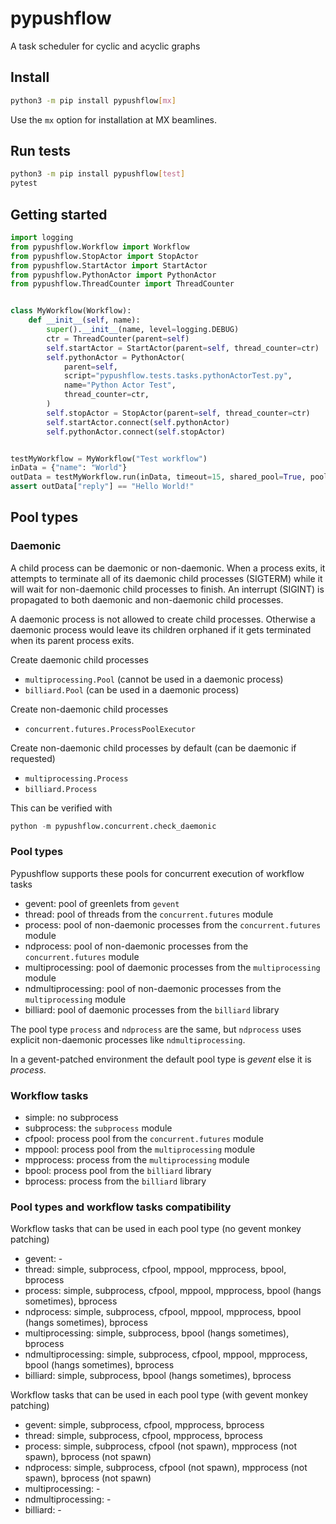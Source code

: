 # pypushflow

A task scheduler for cyclic and acyclic graphs

## Install

```bash
python3 -m pip install pypushflow[mx]
```

Use the `mx` option for installation at MX beamlines.

## Run tests

```bash
python3 -m pip install pypushflow[test]
pytest
```

## Getting started

```python
import logging
from pypushflow.Workflow import Workflow
from pypushflow.StopActor import StopActor
from pypushflow.StartActor import StartActor
from pypushflow.PythonActor import PythonActor
from pypushflow.ThreadCounter import ThreadCounter


class MyWorkflow(Workflow):
    def __init__(self, name):
        super().__init__(name, level=logging.DEBUG)
        ctr = ThreadCounter(parent=self)
        self.startActor = StartActor(parent=self, thread_counter=ctr)
        self.pythonActor = PythonActor(
            parent=self,
            script="pypushflow.tests.tasks.pythonActorTest.py",
            name="Python Actor Test",
            thread_counter=ctr,
        )
        self.stopActor = StopActor(parent=self, thread_counter=ctr)
        self.startActor.connect(self.pythonActor)
        self.pythonActor.connect(self.stopActor)


testMyWorkflow = MyWorkflow("Test workflow")
inData = {"name": "World"}
outData = testMyWorkflow.run(inData, timeout=15, shared_pool=True, pool_type="process")
assert outData["reply"] == "Hello World!"
```

## Pool types

### Daemonic

A child process can be daemonic or non-daemonic. When a process exits, it attempts to terminate
all of its daemonic child processes (SIGTERM) while it will wait for non-daemonic child processes to finish.
An interrupt (SIGINT) is propagated to both daemonic and non-daemonic child processes.

A daemonic process is not allowed to create child processes. Otherwise a daemonic process would leave its children
orphaned if it gets terminated when its parent process exits.

Create daemonic child processes

* `multiprocessing.Pool` (cannot be used in a daemonic process)
* `billiard.Pool` (can be used in a daemonic process)

Create non-daemonic child processes

* `concurrent.futures.ProcessPoolExecutor`

Create non-daemonic child processes by default (can be daemonic if requested)

* `multiprocessing.Process`
* `billiard.Process`

This can be verified with

```python
python -m pypushflow.concurrent.check_daemonic
```

### Pool types

Pypushflow supports these pools for concurrent execution of workflow tasks

* gevent: pool of greenlets from `gevent`
* thread: pool of threads from the `concurrent.futures` module
* process: pool of non-daemonic processes from the `concurrent.futures` module
* ndprocess: pool of non-daemonic processes from the `concurrent.futures` module
* multiprocessing: pool of daemonic processes from the `multiprocessing` module
* ndmultiprocessing: pool of non-daemonic processes from the `multiprocessing` module
* billiard: pool of daemonic processes from the `billiard` library

The pool type `process` and `ndprocess` are the same, but `ndprocess` uses explicit
non-daemonic processes like `ndmultiprocessing`.

In a gevent-patched environment the default pool type is *gevent* else it is *process*.

### Workflow tasks

* simple: no subprocess
* subprocess: the `subprocess` module
* cfpool: process pool from the `concurrent.futures` module
* mppool: process pool from the `multiprocessing` module
* mpprocess: process from the `multiprocessing` module
* bpool: process pool from the `billiard` library
* bprocess: process from the `billiard` library

### Pool types and workflow tasks compatibility

Workflow tasks that can be used in each pool type (no gevent monkey patching)

* gevent: -
* thread: simple, subprocess, cfpool, mppool, mpprocess, bpool, bprocess
* process: simple, subprocess, cfpool, mppool, mpprocess, bpool (hangs sometimes), bprocess
* ndprocess: simple, subprocess, cfpool, mppool, mpprocess, bpool (hangs sometimes), bprocess
* multiprocessing: simple, subprocess, bpool (hangs sometimes), bprocess
* ndmultiprocessing: simple, subprocess, cfpool, mppool, mpprocess, bpool (hangs sometimes), bprocess
* billiard: simple, subprocess, bpool (hangs sometimes), bprocess

Workflow tasks that can be used in each pool type (with gevent monkey patching)

* gevent: simple, subprocess, cfpool, mpprocess, bprocess
* thread: simple, subprocess, cfpool, mpprocess, bprocess
* process: simple, subprocess, cfpool (not spawn), mpprocess (not spawn), bprocess (not spawn)
* ndprocess: simple, subprocess, cfpool (not spawn), mpprocess (not spawn), bprocess (not spawn)
* multiprocessing: -
* ndmultiprocessing: -
* billiard: -
